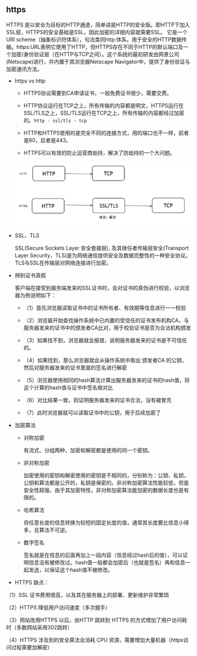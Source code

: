 ## https

  HTTPS 是以安全为目标的HTTP通道，简单讲是HTTP的安全版。即HTTP下加入SSL层，HTTPS的安全基础是SSL，因此加密的详细内容就需要SSL。 它是一个URI scheme（抽象标识符体系），句法类同http:体系。用于安全的HTTP数据传输。https:URL表明它使用了HTTP，但HTTPS存在不同于HTTP的默认端口及一个加密/身份验证层（在HTTP与TCP之间）。这个系统的最初研发由网景公司(Netscape)进行，并内置于其浏览器Netscape Navigator中，提供了身份验证与加密通讯方法。

* https vs http

  - HTTPS协议需要到CA申请证书，一般免费证书很少，需要交费。

  - HTTP协议运行在TCP之上，所有传输的内容都是明文，HTTPS运行在SSL/TLS之上，SSL/TLS运行在TCP之上，所有传输的内容都经过加密的。`http - ssl/tls - tcp`

  - HTTP和HTTPS使用的是完全不同的连接方式，用的端口也不一样，前者是80，后者是443。

  - HTTPS可以有效的防止运营商劫持，解决了防劫持的一个大问题。

  ![https vs http](../images/https.png)

* SSL、TLS

  SSL(Secure Sockets Layer 安全套接层), 及其继任者传输层安全(Transport Layer Security，TLS)是为网络通信提供安全及数据完整性的一种安全协议。TLS与SSL在传输层对网络连接进行加密。

* 辨别证书真假

  客户端在接受到服务端发来的SSL证书时，会对证书的真伪进行校验，以浏览器为例说明如下：

  - （1）首先浏览器读取证书中的证书所有者、有效期等信息进行一一校验

  - （2）浏览器开始查找操作系统中已内置的受信任的证书发布机构CA，与服务器发来的证书中的颁发者CA比对，用于校验证书是否为合法机构颁发

  - （3）如果找不到，浏览器就会报错，说明服务器发来的证书是不可信任的。

  - （4）如果找到，那么浏览器就会从操作系统中取出 颁发者CA 的公钥，然后对服务器发来的证书里面的签名进行解密

  - （5）浏览器使用相同的hash算法计算出服务器发来的证书的hash值，将这个计算的hash值与证书中签名做对比

  - （6）对比结果一致，则证明服务器发来的证书合法，没有被冒充

  - （7）此时浏览器就可以读取证书中的公钥，用于后续加密了

* 加密算法

  - 对称加密

    有流式、分组两种，加密和解密都是使用的同一个密钥。

  - 非对称加密

    加密使用的密钥和解密使用的密钥是不相同的，分别称为：公钥、私钥，公钥和算法都是公开的，私钥是保密的。非对称加密算法性能较低，但是安全性超强，由于其加密特性，非对称加密算法能加密的数据长度也是有限的。

  - 哈希算法

    将任意长度的信息转换为较短的固定长度的值，通常其长度要比信息小得多，且算法不可逆。

  - 数字签名

    签名就是在信息的后面再加上一段内容（信息经过hash后的值），可以证明信息没有被修改过。hash值一般都会加密后（也就是签名）再和信息一起发送，以保证这个hash值不被修改。

* HTTPS 缺点：

（1）SSL 证书费用很高，以及其在服务器上的部署、更新维护非常繁琐

（2）HTTPS 降低用户访问速度（多次握手）

（3）网站改用HTTPS 以后，由HTTP 跳转到 HTTPS 的方式增加了用户访问耗时（多数网站采用302跳转）

（4）HTTPS 涉及到的安全算法会消耗 CPU 资源，需要增加大量机器（https访问过程需要加解密）